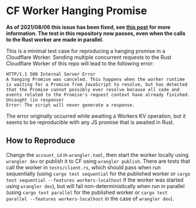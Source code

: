 # CF Worker Hanging Promise

**As of 2021/08/06 this issue has been fixed, see [this post](https://community.cloudflare.com/t/a-hanging-promise-was-canceled-rust-wasm-worker/282471/8) for more information. The test in this repository now passes, even when the calls to the Rust worker are made in parallel.**

This is a minimal test case for reproducing a hanging promise in a Cloudflare Worker. Sending multiple concurrent requests to the Rust Cloudflare Worker of this repo will lead to the following error:

```
HTTP/1.1 500 Internal Server Error
A hanging Promise was canceled. This happens when the worker runtime is waiting for a Promise from JavaScript to resolve, but has detected that the Promise cannot possibly ever resolve because all code and events related to the Promise's request context have already finished.
Uncaught (in response)
Error: The script will never generate a response.
```

The error originally occurred while awaiting a Workers KV operation, but it seems to be reproducible with any JS promise that is awaited in Rust.

## How to Reproduce

Change the `account_id` in `wrangler.toml`, then start the worker locally using `wrangler dev` or publish it to CF using `wrangler publish`. There are tests that call the worker in `tests/client.rs`, which should pass when run sequentially (using `cargo test sequential` for the published worker or `cargo test sequential --features workers-localhost` if the worker was started using `wrangler dev`), but will fail non-deterministically when run in parallel (using `cargo test parallel` for the published worker or `cargo test parallel --features workers-localhost` in the case of `wrangler dev`).
